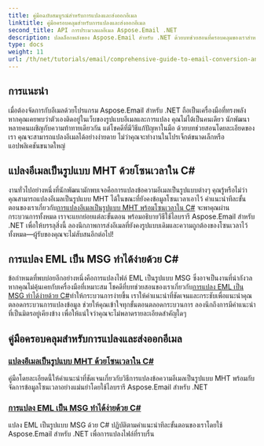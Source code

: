 ```yaml
---
title: คู่มือฉบับสมบูรณ์สำหรับการแปลงและส่งออกอีเมล
linktitle: คู่มือครอบคลุมสำหรับการแปลงและส่งออกอีเมล
second_title: API การประมวลผลอีเมล Aspose.Email .NET
description: ปลดล็อกพลังของ Aspose.Email สำหรับ .NET ด้วยบทช่วยสอนที่ครอบคลุมของเราสำหรับคำแนะนำฉบับสมบูรณ์ในการแปลงและส่งออกอีเมล เรียนรู้การแปลงรูปแบบต่างๆ ได้อย่างง่ายดาย
type: docs
weight: 11
url: /th/net/tutorials/email/comprehensive-guide-to-email-conversion-and-export/
---
```

## การแนะนำ

เมื่อต้องจัดการกับอีเมลด้วยโปรแกรม Aspose.Email สำหรับ .NET ถือเป็นเครื่องมือที่ทรงพลัง หากคุณเคยพบว่าตัวเองติดอยู่ในเว็บของรูปแบบอีเมลและการแปลง คุณไม่ได้เป็นคนเดียว นักพัฒนาหลายคนเผชิญกับความท้าทายเดียวกัน แต่โชคดีที่มีวิธีแก้ปัญหาในมือ ด้วยบทช่วยสอนโดยละเอียดของเรา คุณจะสามารถแปลงอีเมลได้อย่างง่ายดาย ไม่ว่าคุณจะทำงานในโปรเจ็กต์ขนาดเล็กหรือแอปพลิเคชันขนาดใหญ่

## แปลงอีเมลเป็นรูปแบบ MHT ด้วยโซนเวลาใน C#

 งานทั่วไปอย่างหนึ่งที่นักพัฒนามักพบเจอคือการแปลงข้อความอีเมลเป็นรูปแบบต่างๆ คุณรู้หรือไม่ว่าคุณสามารถแปลงอีเมลเป็นรูปแบบ MHT ได้ในขณะที่ยังคงข้อมูลโซนเวลาเอาไว้ คำแนะนำทีละขั้นตอนของเราเกี่ยวกับ[การแปลงอีเมลเป็นรูปแบบ MHT พร้อมโซนเวลาใน C#](./convert-emails-to-mht-format-with-timezone-in-csharp/) จะพาคุณผ่านกระบวนการทั้งหมด เราจะแยกย่อยแต่ละขั้นตอน พร้อมอธิบายวิธีใช้ไลบรารี Aspose.Email สำหรับ .NET เพื่อให้บรรลุสิ่งนี้ ลองนึกภาพการส่งอีเมลที่ยังคงรูปแบบเดิมและความถูกต้องของโซนเวลาไว้ทั้งหมด—ผู้รับของคุณจะไม่สับสนอีกต่อไป!

## การแปลง EML เป็น MSG ทำได้ง่ายด้วย C#

 ข้อกำหนดที่พบบ่อยอีกอย่างหนึ่งคือการแปลงไฟล์ EML เป็นรูปแบบ MSG ซึ่งอาจเป็นงานที่น่ากังวลหากคุณไม่คุ้นเคยกับเครื่องมือที่เหมาะสม โชคดีที่บทช่วยสอนของเราเกี่ยวกับ[การแปลง EML เป็น MSG ทำได้ง่ายด้วย C#](./eml-to-msg-convert-made-easy-using-csharp/)ทำให้กระบวนการง่ายขึ้น เราให้คำแนะนำที่ชัดเจนและกระชับเพื่อแนะนำคุณตลอดกระบวนการแปลงข้อมูล ช่วยให้คุณเข้าใจทุกขั้นตอนตลอดกระบวนการ ลองนึกถึงการมีคำแนะนำที่เป็นมิตรอยู่เคียงข้าง เพื่อให้แน่ใจว่าคุณจะไม่พลาดรายละเอียดสำคัญใดๆ 

## คู่มือครอบคลุมสำหรับการแปลงและส่งออกอีเมล
### [แปลงอีเมลเป็นรูปแบบ MHT ด้วยโซนเวลาใน C#](./convert-emails-to-mht-format-with-timezone-in-csharp/)
คู่มือโดยละเอียดนี้ให้คำแนะนำที่ชัดเจนเกี่ยวกับวิธีการแปลงข้อความอีเมลเป็นรูปแบบ MHT พร้อมกับจัดการข้อมูลโซนเวลาอย่างแม่นยำโดยใช้ไลบรารี Aspose.Email สำหรับ .NET
### [การแปลง EML เป็น MSG ทำได้ง่ายด้วย C#](./eml-to-msg-convert-made-easy-using-csharp/)
แปลง EML เป็นรูปแบบ MSG ด้วย C# ปฏิบัติตามคำแนะนำทีละขั้นตอนของเราโดยใช้ Aspose.Email สำหรับ .NET เพื่อการแปลงไฟล์ที่ราบรื่น